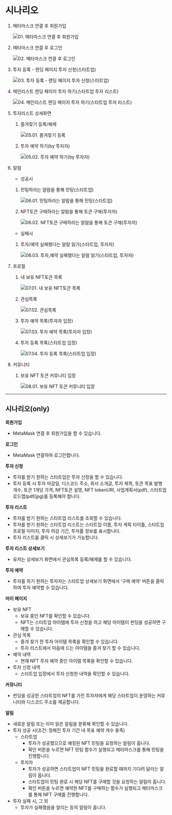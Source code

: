 # 시나리오

1. 메타마스크 연결 후 회원가입

   ![01. 메타마스크 연결 후 회원가입](./images/01.%20%EB%A9%94%ED%83%80%EB%A7%88%EC%8A%A4%ED%81%AC%20%EC%97%B0%EA%B2%B0%20%ED%9B%84%20%ED%9A%8C%EC%9B%90%EA%B0%80%EC%9E%85.gif)

2. 메타마스크 연결 후 로그인

   ![02. 메타마스크 연결 후 로그인](./images/02.%20%EB%A9%94%ED%83%80%EB%A7%88%EC%8A%A4%ED%81%AC%20%EC%97%B0%EA%B2%B0%20%ED%9B%84%20%EB%A1%9C%EA%B7%B8%EC%9D%B8.gif)

3. 투자 등록 - 렌딩 페이지 투자 신청(스타트업)

   ![03. 투자 등록 - 렌딩 페이지 투자 신청(스타트업)](<./images/03.%20%ED%88%AC%EC%9E%90%20%EB%93%B1%EB%A1%9D%20-%20%EB%A0%8C%EB%94%A9%20%ED%8E%98%EC%9D%B4%EC%A7%80%20%ED%88%AC%EC%9E%90%20%EC%8B%A0%EC%B2%AD(%EC%8A%A4%ED%83%80%ED%8A%B8%EC%97%85).gif>)

4. 메인리스트 렌딩 페이지 투자 하기(스타트업 투자 리스트)

   ![04. 메인리스트 렌딩 페이지 투자 하기(스타트업 투자 리스트)](<./images/04.%20%EB%A9%94%EC%9D%B8%EB%A6%AC%EC%8A%A4%ED%8A%B8%20%EB%A0%8C%EB%94%A9%20%ED%8E%98%EC%9D%B4%EC%A7%80%20%ED%88%AC%EC%9E%90%20%ED%95%98%EA%B8%B0(%EC%8A%A4%ED%83%80%ED%8A%B8%EC%97%85%20%ED%88%AC%EC%9E%90%20%EB%A6%AC%EC%8A%A4%ED%8A%B8).gif>)

5. 투자리스트 상세화면

   1. 즐겨찾기 등록/해제

      ![05.01. 즐겨찾기 등록](./images/05.01.%20%EC%A6%90%EA%B2%A8%EC%B0%BE%EA%B8%B0%20%EB%93%B1%EB%A1%9D.gif)

   2. 투자 예약 하기(by 투자자)

      ![05.02. 투자 예약 하기(by 투자자)](<./images/05.02.%20%ED%88%AC%EC%9E%90%20%EC%98%88%EC%95%BD%20%ED%95%98%EA%B8%B0(by%20%ED%88%AC%EC%9E%90%EC%9E%90).gif>)

6. 알람

   - 성공시

   1. 민팅하라는 알람을 통해 민팅(스타트업)

      ![06.01. 민팅하라는 알람을 통해 민팅(스타트업)](<./images/06.01.%20%EB%AF%BC%ED%8C%85%ED%95%98%EB%9D%BC%EB%8A%94%20%EC%95%8C%EB%9E%8C%EC%9D%84%20%ED%86%B5%ED%95%B4%20%EB%AF%BC%ED%8C%85(%EC%8A%A4%ED%83%80%ED%8A%B8%EC%97%85).gif>)

   2. NFT토큰 구매하라는 알람을 통해 토큰 구매(투자자)

      ![06.02. NFT토큰 구매하라는 알람을 통해 토큰 구매(투자자)](<./images/06.02.%20NFT%ED%86%A0%ED%81%B0%20%EA%B5%AC%EB%A7%A4%ED%95%98%EB%9D%BC%EB%8A%94%20%EC%95%8C%EB%9E%8C%EC%9D%84%20%ED%86%B5%ED%95%B4%20%ED%86%A0%ED%81%B0%20%EA%B5%AC%EB%A7%A4(%ED%88%AC%EC%9E%90%EC%9E%90).gif>)

   - 실패시

   1. 투자/예약 실패했다는 알람 읽기(스타트업, 투자자)

      ![06.03. 투자,예약 실패했다는 알람 읽기(스타트업, 투자자)](<./images/06.03.%20%ED%88%AC%EC%9E%90%2C%EC%98%88%EC%95%BD%20%EC%8B%A4%ED%8C%A8%ED%96%88%EB%8B%A4%EB%8A%94%20%EC%95%8C%EB%9E%8C%20%EC%9D%BD%EA%B8%B0(%EC%8A%A4%ED%83%80%ED%8A%B8%EC%97%85%2C%20%ED%88%AC%EC%9E%90%EC%9E%90).gif>)

7. 프로필

   1. 내 보유 NFT토큰 목록

      ![07.01. 내 보유 NFT토큰 목록](./images/07.01.%20%EB%82%B4%20%EB%B3%B4%EC%9C%A0%20NFT%ED%86%A0%ED%81%B0%20%EB%AA%A9%EB%A1%9D.gif)

   2. 관심목록

      ![07.02. 관심목록](./images/07.02.%20%EA%B4%80%EC%8B%AC%EB%AA%A9%EB%A1%9D.gif)

   3. 투자 예약 목록(투자자 입장)

      ![07.03. 투자 예약 목록(투자자 입장)](<./images/07.03.%20%ED%88%AC%EC%9E%90%20%EC%98%88%EC%95%BD%20%EB%AA%A9%EB%A1%9D(%ED%88%AC%EC%9E%90%EC%9E%90%20%EC%9E%85%EC%9E%A5).gif>)

   4. 투자 등록 목록(스타트업 입장)

      ![07.04. 투자 등록 목록(스타트업 입장)](<./images/07.04.%20%ED%88%AC%EC%9E%90%20%EB%93%B1%EB%A1%9D%20%EB%AA%A9%EB%A1%9D(%EC%8A%A4%ED%83%80%ED%8A%B8%EC%97%85%20%EC%9E%85%EC%9E%A5).gif>)

8. 커뮤니티

   1. 보유 NFT 토큰 커뮤니티 입장

      ![08.01. 보유 NFT 토큰 커뮤니티 입장](./images/08.01.%20%EB%B3%B4%EC%9C%A0%20NFT%20%ED%86%A0%ED%81%B0%20%EC%BB%A4%EB%AE%A4%EB%8B%88%ED%8B%B0%20%EC%9E%85%EC%9E%A5%20%EB%B0%8F%20%EA%B2%8C%EC%8B%9C%ED%8C%90%20%EC%9D%B4%EC%9A%A9.gif)

---

## 시나리오(only)

**회원가입**

- MetaMask 연결 후 회원가입을 할 수 있습니다.

**로그인**

- MetaMask 연결하여 로그인합니다.

**투자 신청**

- 투자를 받기 원하는 스타트업은 투자 신청을 할 수 있습니다.
- 투자 등록 시 투자 마감일, 디스코드 주소, 회사 소개글, 투자 제목, 토큰 목표 발행 개수, 토큰 1개당 가격, NFT토큰 설명, NFT tokenURI, 사업계획서(pdf), 스타트업 로드맵(pdf/jpg)를 등록해야 합니다.

**투자 리스트**

- 투자를 받기 원하는 스타트업 리스트를 조회할 수 있습니다.
- 투자를 받기 원하는 스타트업 리스트는 스타트업 이름, 투자 계획 타이틀, 스타트업 프로필 이미지, 투자 마감 기간, 투자률 정보를 표시합니다.
- 투자 리스트를 클릭 시 상세보기가 가능합니다.

**투자 리스트 상세보기**

- 유저는 상세보기 화면에서 관심목록 등록/해제를 할 수 있습니다.

**투자 예약**

- 투자를 하기 원하는 투자자는 스타트업 상세보기 화면에서 ‘구매 예약’ 버튼을 클릭하여 투자 예약할 수 있습니다.

**마이 페이지**

- 보유 NFT
  - 보유 중인 NFT를 확인할 수 있습니다.
  - NFT는 스타트업 아이템에 투자 신청을 하고 해당 아이템이 펀딩을 성공하면 구매할 수 있습니다.
- 관심 목록
  - 즐겨 찾기 한 투자 아이템 목록을 확인할 수 있습니다.
  - 투자 리스트에서 마음에 드는 아이템을 즐겨 찾기 할 수 있습니다.
- 예약 내역
  - 현재 NFT 투자 예약 중인 아이템 목록을 확인할 수 있습니다.
- 투자 신청 내역
  - 스타트업 입장에서 투자 신청한 내역을 확인할 수 있습니다.

**커뮤니티**

- 펀딩을 성공한 스타트업의 NFT를 가진 투자자에게 해당 스타트업이 운영하는 커뮤니티와 디스코드 주소를 제공합니다.

**알림**

- 새로운 알림 또는 이미 읽은 알림을 분류해 확인할 수 있습니다.
- 투자 성공 시(조건: 정해진 투자 기간 내 목표 예약 개수 충족)
  - 스타트업
    - 투자가 성공했으므로 예정된 NFT 민팅을 요청하는 알림이 옵니다.
    - 확인 버튼을 누르면 NFT 민팅 함수가 실행되고 메타마스크를 통해 민팅을 진행합니다.
  - 투자자
    - 투자가 성공하면 스타트업이 NFT 민팅을 완료할 때까지 기다려 달라는 알림이 옵니다.
    - 스타트업이 민팅 완료 시 해당 NFT를 구매할 것을 요청하는 알림이 옵니다.
    - 확인 버튼을 누르면 예약한 NFT를 구매하는 함수가 실행되고 메타마스크를 통해 NFT 구매를 진행합니다.
- 투자 실패 시, 그 외
  - 투자가 실패했음을 알리는 등의 알림이 옵니다.

